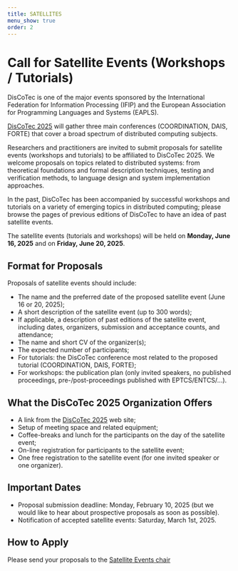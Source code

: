 ```yaml
---
title: SATELLITES
menu_show: true
order: 2
---
```


# Call for Satellite Events (Workshops / Tutorials)

DisCoTec is one of the major events sponsored by the International Federation for Information Processing (IFIP) and the European Association for Programming Languages and Systems (EAPLS).

[DisCoTec 2025](.) will gather three main conferences (COORDINATION, DAIS, FORTE) that cover a broad spectrum of distributed computing subjects.

Researchers and practitioners are invited to submit proposals for satellite events (workshops and tutorials) to be affiliated to DisCoTec 2025.
We welcome proposals on topics related to distributed systems: from theoretical foundations and formal description techniques, testing and verification methods, to language design and system implementation approaches.

In the past, DisCoTec has been accompanied by successful workshops and tutorials on a variety of emerging topics in distributed computing; please browse the pages of previous editions of DisCoTec to have an idea of past satellite events.

The satellite events (tutorials and workshops) will be held on **Monday, June 16, 2025** and on **Friday, June 20, 2025**.

## Format for Proposals

Proposals of satellite events should include:

* The name and the preferred date of the proposed satellite event (June 16 or 20, 2025);
* A short description of the satellite event (up to 300 words);
* If applicable, a description of past editions of the satellite event, including dates, organizers, submission and acceptance counts, and attendance;
* The name and short CV of the organizer(s);
* The expected number of participants;
* For tutorials: the DisCoTec conference most related to the proposed tutorial (COORDINATION, DAIS, FORTE);
* For workshops: the publication plan (only invited speakers, no published proceedings, pre-/post-proceedings published with EPTCS/ENTCS/...).

## What the DisCoTec 2025 Organization Offers

* A link from the [DisCoTec 2025](.) web site;
* Setup of meeting space and related equipment;
* Coffee-breaks and lunch for the participants on the day of the satellite event;
* On-line registration for participants to the satellite event;
* One free registration to the satellite event (for one invited speaker or one organizer).

## Important Dates

* Proposal submission deadline:
  Monday, February 10, 2025
  (but we would like to hear about prospective proposals as soon as possible).
* Notification of accepted satellite events:
  Saturday, March 1st, 2025.

## How to Apply

Please send your proposals to the [Satellite Events chair](mailto:discotec-satellite@inria.fr)

